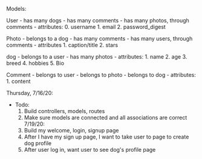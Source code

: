 Models:

User
    - has many dogs
    - has many comments
    - has many photos, through comments
    - attributes:
        0. username
        1. email
        2. password_digest 

Photo
    - belongs to a dog
    - has many comments
    - has many users, through comments
    - attributes
        1. caption/title
        2. stars 

dog
    - belongs to a user
    - has many photos
    - attributes:
        1. name
        2. age
        3. breed
        4. hobbies
        5. Bio
        

Comment
    - belongs to user
    - belongs to photo
    - belongs to dog 
    - attributes:
        1. content

Thursday, 7/16/20:

- Todo:
    1. Build controllers, models, routes
    2. Make sure models are connected and all associations are correct
7/19/20: 
    3. Build my welcome, login, signup page
    4. After I have my sign up page, I want to take user to page to create dog profile
    5. After user log in, want user to see dog's profile page 






